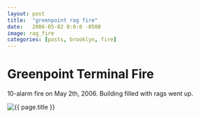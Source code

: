 ```yaml
---
layout: post
title:  "greenpoint rag fire"
date:   2006-05-02 0:0:0 -0500
image: rag_fire
categories: [posts, brooklyn, fire]
---
```


# Greenpoint Terminal Fire

10-alarm fire on May 2th, 2006. Building filled with rags went up. 

<img class="img img__post" src="{{ site.base_img_path }}{{ page.image }}.jpg" alt="{{ page.title }}" />
